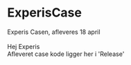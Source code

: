 # ExperisCase
Experis Casen, afleveres 18 april<br>
<br>
Hej Experis<br>
Afleveret case kode ligger her i 'Release'

